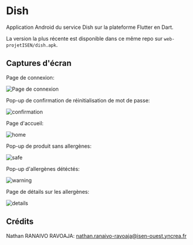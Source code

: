 # Dish

Application Android du service Dish sur la plateforme Flutter en Dart.

La version la plus récente est disponible dans ce même repo sur `web-projetISEN/dish.apk`.

## Captures d'écran

Page de connexion:

![Page de connexion](screenshots/login_page.jpg)

Pop-up de confirmation de réinitialisation de mot de passe:

![confirmation](screenshots/forgotten_password.jpg)

Page d'accueil:

![home](screenshots/scan_page.jpg)

Pop-up de produit sans allergènes:

![safe](screenshots/safe_product.jpg)

Pop-up d'allergènes détéctés:

![warning](screenshots/allergens_detected.jpg)

Page de détails sur les allergènes:

![details](screenshots/details.jpg)

## Crédits

Nathan RANAIVO RAVOAJA: nathan.ranaivo-ravoaja@isen-ouest.yncrea.fr
